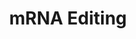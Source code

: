 ---
annotations:
- type: Pathway Ontology
  value: transcription pathway
authors:
- MaintBot
- MartijnVanIersel
- ReactomeTeam
- Anwesha
description: 'After transcription, some RNA molecules are altered to contain bases
  not encoded in the genome. Most often this involves the editing or modification
  of one base to another, but in some organisms can involve the insertion or deletion
  of a base. Such editing events alter the coding properties of mRNA.<BR>RNA editing
  can be generally defined as the co- or post transcriptional modification of  the
  primary sequence of RNA from that encoded in the genome through nucleotide deletion,
  insertion, or base modification mechanisms.<BR>There are two pathways of RNA editing:  the
  substitution/conversion pathway and the insertion/deletion pathway. The  insertion/deletion
  editing occurs in protozoans like Trypanosoma, Leishmania; in slime molds like Physarum
  spp., and in some viral categories like paramyxoviruses, Ebola virus etc. To date,
  the substitution/conversion pathway has been observed in human along with other
  mammals, Drosophila, and some plants. The  RNA editing processes are known to create
  diversity in proteins involved in various pathways like lipid transport, metabolism
  etc. and may act as potential targets for therapeutic intervention (Smith et al.,
  1997).<BR>The reaction mechanisms of cytidine and adenosine deaminases is represented
  below.  In both these reactions, NH3 is presumed to be released:<BR>  View original
  pathway at [http://www.reactome.org/PathwayBrowser/#DIAGRAM=75072 Reactome].'
last-edited: 2021-01-25
organisms:
- Homo sapiens
redirect_from:
- /index.php/Pathway:WP1862
- /instance/WP1862
schema-jsonld:
- '@context': https://schema.org/
  '@id': https://wikipathways.github.io/pathways/WP1862.html
  '@type': Dataset
  creator:
    '@type': Organization
    name: WikiPathways
  description: 'After transcription, some RNA molecules are altered to contain bases
    not encoded in the genome. Most often this involves the editing or modification
    of one base to another, but in some organisms can involve the insertion or deletion
    of a base. Such editing events alter the coding properties of mRNA.<BR>RNA editing
    can be generally defined as the co- or post transcriptional modification of  the
    primary sequence of RNA from that encoded in the genome through nucleotide deletion,
    insertion, or base modification mechanisms.<BR>There are two pathways of RNA editing:  the
    substitution/conversion pathway and the insertion/deletion pathway. The  insertion/deletion
    editing occurs in protozoans like Trypanosoma, Leishmania; in slime molds like
    Physarum spp., and in some viral categories like paramyxoviruses, Ebola virus
    etc. To date, the substitution/conversion pathway has been observed in human along
    with other mammals, Drosophila, and some plants. The  RNA editing processes are
    known to create diversity in proteins involved in various pathways like lipid
    transport, metabolism etc. and may act as potential targets for therapeutic intervention
    (Smith et al., 1997).<BR>The reaction mechanisms of cytidine and adenosine deaminases
    is represented below.  In both these reactions, NH3 is presumed to be released:<BR>  View
    original pathway at [http://www.reactome.org/PathwayBrowser/#DIAGRAM=75072 Reactome].'
  keywords:
  - 'APOBEC2 '
  - Editosome (ADAR1)
  - A to I edited
  - RNA:Editosome
  - 'APOBEC3C '
  - H2O
  - editing
  - Editosome for C to U
  - Stem-looped mRNA:ACF
  - (ADAR2) complex
  - exons
  - ADAR1 homodimer
  - 'ADAR '
  - (ADAR1) complex
  - nascent pre-mRNA
  - dsRNA duplex
  - 'APOBEC3A '
  - Stem-looped mRNA
  - 'A to I edited RNA '
  - 'APOBEC1(1-236) '
  - 'APOBEC4 '
  - ADAR2 homodimer
  - 'Stem-looped mRNA '
  - 'C to U edited ApoB RNA '
  - C to U edited ApoB
  - Editosome (ADAR2)
  - NH3
  - mRNA with spliced
  - A1CF
  - transcript
  - APOBEC1(APOBEC2,3A,3B,3C,3H,4)
  - 'dsRNA duplex '
  - complex
  - 'A1CF '
  - 'ADARB1 '
  - ADARB1
  - 'APOBEC3H '
  - ADAR
  - 'APOBEC3B '
  license: CC0
  name: mRNA Editing
seo: CreativeWork
title: mRNA Editing
wpid: WP1862
---